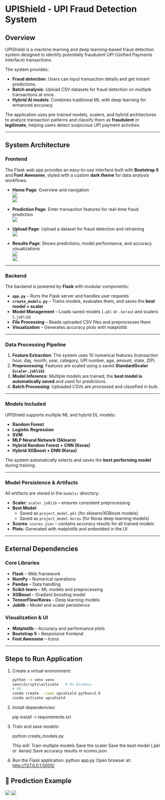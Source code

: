 # UPIShield - UPI Fraud Detection System

## Overview

UPIShield is a machine learning and deep learning–based fraud detection system designed to identify potentially fraudulent UPI (Unified Payments Interface) transactions.

The system provides:

- **Fraud detection**: Users can input transaction details and get instant predictions.
- **Batch analysis**: Upload CSV datasets for fraud detection on multiple transactions at once.
- **Hybrid AI models**: Combines traditional ML with deep learning for enhanced accuracy.

The application uses pre-trained models, scalers, and hybrid architectures to analyze transaction patterns and classify them as **fraudulent** or **legitimate**, helping users detect suspicious UPI payment activities.

---

## System Architecture

### Frontend

The Flask web app provides an easy-to-use interface built with **Bootstrap 5** and **Font Awesome**, styled with a custom **dark theme** for data analysis workflows.

- **Home Page**: Overview and navigation  
  ![](screenshots/1.png)  
  ![](screenshots/2.png)

- **Prediction Page**: Enter transaction features for real-time fraud prediction  
  ![](screenshots/4.png)

- **Upload Page**: Upload a dataset for fraud detection and retraining  
  ![](screenshots/3.png)

- **Results Page**: Shows predictions, model performance, and accuracy visualizations  
  ![](screenshots/5.1.png)  
  ![](screenshots/5.2.png)

---

### Backend

The backend is powered by **Flask** with modular components:

- **`app.py`** – Runs the Flask server and handles user requests
- **`create_models.py`** – Trains models, evaluates them, and saves the **best model + scaler**
- **Model Management** – Loads saved models (`.pkl` or `.keras`) and scalers (`.joblib`)
- **File Processing** – Reads uploaded CSV files and preprocesses them
- **Visualization** – Generates accuracy plots with matplotlib

---

### Data Processing Pipeline

1. **Feature Extraction**: The system uses 10 numerical features (transaction hour, day, month, year, category, UPI number, age, amount, state, ZIP).
2. **Preprocessing**: Features are scaled using a saved **StandardScaler (`scaler.joblib`)**.
3. **Model Inference**: Multiple models are trained; the **best model is automatically saved** and used for predictions.
4. **Batch Processing**: Uploaded CSVs are processed and classified in bulk.

---

### Models Included

UPIShield supports multiple ML and hybrid DL models:

- **Random Forest**
- **Logistic Regression**
- **SVM**
- **MLP Neural Network (Sklearn)**
- **Hybrid Random Forest + CNN (Keras)**
- **Hybrid XGBoost + DNN (Keras)**

The system automatically selects and saves the **best performing model** during training.

---

### Model Persistence & Artifacts

All artifacts are stored in the `models/` directory:

- **Scaler**: `scaler.joblib` – ensures consistent preprocessing
- **Best Model**:
  - Saved as `project_model.pkl` (for sklearn/XGBoost models)
  - Saved as `project_model.keras` (for Keras deep learning models)
- **Scores**: `scores.json` – contains accuracy results for all trained models
- **Plots**: Generated with matplotlib and embedded in the UI

---

## External Dependencies

### Core Libraries

- **Flask** – Web framework
- **NumPy** – Numerical operations
- **Pandas** – Data handling
- **Scikit-learn** – ML models and preprocessing
- **XGBoost** – Gradient boosting model
- **TensorFlow/Keras** – Deep learning models
- **Joblib** – Model and scaler persistence

### Visualization & UI

- **Matplotlib** – Accuracy and performance plots
- **Bootstrap 5** – Responsive frontend
- **Font Awesome** – Icons

---

## Steps to Run Application

1. Create a virtual environment:

   ```bash
   python -m venv venv
   venv\Scripts\activate   # On Windows
   # OR
   conda create --name upishield python=3.9
   conda activate upishield

   ```

2. Install dependencies:

   pip install -r requirements.txt

3. Train and save models:

   python create_models.py

   This will:
   Train multiple models
   Save the scaler
   Save the best model (.pkl or .keras)
   Save accuracy results in scores.json

4. Run the Flask application:
   python app.py
   Open browser at:
   http://127.0.0.1:5000/

## 🔮 Prediction Example

![](screenshots/predict_valid.png)
![](screenshots/predict_fraud.png)

